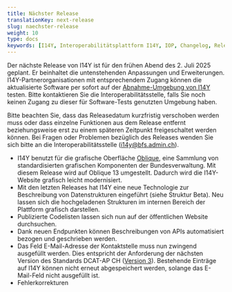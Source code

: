 ```yaml
---
title: Nächster Release
translationKey: next-release
slug: naechster-release
weight: 10
type: docs
keywords: [I14Y, Interoperabilitätsplattform I14Y, IOP, Changelog, Releases, Versionen, Software-Entwicklung]
---
```


Der nächste Release von I14Y ist für den frühen Abend des 2. Juli 2025 geplant. Er beinhaltet die untenstehenden Anpassungen und Erweiterungen. I14Y-Partnerorganisationen mit entsprechendem Zugang können die aktualisierte Software per sofort auf der [Abnahme-Umgebung von I14Y](https://input.i14y-a.admin.ch) testen. Bitte kontaktieren Sie die Interoperabilitätsstelle, falls Sie noch keinen Zugang zu dieser für Software-Tests genutzten Umgebung haben. 

Bitte beachten Sie, dass das Releasedatum kurzfristig verschoben werden muss oder dass einzelne Funktionen aus dem Release entfernt beziehungsweise erst zu einem späteren Zeitpunkt freigeschaltet werden können. Bei Fragen oder Problemen bezüglich des Releases wenden Sie sich bitte an die Interoperabilitätsstelle (i14y@bfs.admin.ch).

-	I14Y benutzt für die grafische Oberfläche [Oblique](https://oblique.bit.admin.ch/), eine Sammlung von standardisierten grafischen Komponenten der Bundesverwaltung. Mit diesem Release wird auf Oblique 13 umgestellt. Dadurch wird die I14Y-Website grafisch leicht modernisiert. 
-	Mit den letzten Releases hat I14Y eine neue Technologie zur Beschreibung von Datenstrukturen eingeführt (siehe Struktur Beta). Neu lassen sich die hochgeladenen Strukturen im internen Bereich der Plattform grafisch darstellen. 
-	Publizierte Codelisten lassen sich nun auf der öffentlichen Website durchsuchen.
-	Dank neuen Endpunkten können Beschreibungen von APIs automatisiert bezogen und geschrieben werden. 
-	Das Feld E-Mail-Adresse der Kontaktstelle muss nun zwingend ausgefüllt werden. Dies entspricht der Anforderung der nächsten Version des Standards DCAT-AP CH ([Version 3](https://www.dcat-ap.ch/releases/3.0_workingdraft/dcat-ap-ch_3.0_workingdraft.html)). Bestehende Einträge auf I14Y können nicht erneut abgespeichert werden, solange das E-Mail-Feld nicht ausgefüllt ist. 
-	Fehlerkorrekturen